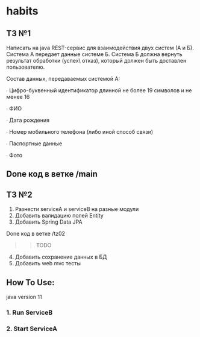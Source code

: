 # habits

## ТЗ №1

Написать на java REST-сервис для взаимодействия двух систем (А и Б).
Система А передает данные системе Б. Система Б должна вернуть результат обработки (успех\ отказ), который должен быть доставлен пользователю.

Состав данных, передаваемых системой А:

∙ Цифро-буквенный идентификатор длинной не более 19 символов и не менее 16

∙ ФИО

∙ Дата рождения

∙ Номер мобильного телефона (либо иной способ связи)

∙ Паспортные данные

∙ Фото

Done 
код в ветке /main
---

## ТЗ №2

1. Разнести serviceA и serviceB на разные модули 
2. Добавить валидацию полей Entity
3. Добавить Spring Data JPA

Done
код в ветке /tz02


>> TODO
4. Добавить сохранение данных в БД 
5. Добавить web mvc тесты 

## How To Use:

java version 11

### 1. Run ServiceB
### 2. Start ServiceA
